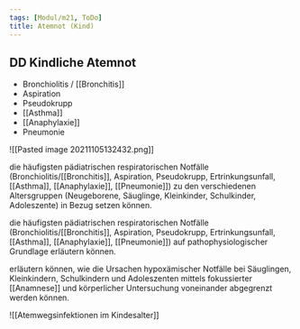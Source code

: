 ```yaml
---
tags: [Modul/m21, ToDo]
title: Atemnot (Kind)
---
```


## DD Kindliche Atemnot
- Bronchiolitis / [[Bronchitis]]
- Aspiration
- Pseudokrupp
- [[Asthma]]
- [[Anaphylaxie]]
- Pneumonie

![[Pasted image 20211105132432.png]]




       

die häufigsten pädiatrischen respiratorischen Notfälle (Bronchiolitis/[[Bronchitis]], Aspiration, Pseudokrupp, Ertrinkungsunfall, [[Asthma]], [[Anaphylaxie]], [[Pneumonie]]) zu den verschiedenen Altersgruppen (Neugeborene, Säuglinge, Kleinkinder, Schulkinder, Adoleszente) in Bezug setzen können.

die häufigsten pädiatrischen respiratorischen Notfälle (Bronchiolitis/[[Bronchitis]], Aspiration, Pseudokrupp, Ertrinkungsunfall, [[Asthma]], [[Anaphylaxie]], [[Pneumonie]]) auf pathophysiologischer Grundlage erläutern können.

erläutern können, wie die Ursachen hypoxämischer Notfälle bei Säuglingen, Kleinkindern, Schulkindern und Adoleszenten mittels fokussierter [[Anamnese]] und körperlicher Untersuchung voneinander abgegrenzt werden können.

![[Atemwegsinfektionen im Kindesalter]]